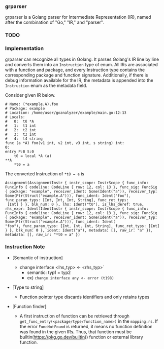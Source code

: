 ### grparser

grparser is a Golang parser for Intermediate Representation (IR), named after the combination of "Go," "IR," and "parser".

### TODO


### Implementation
grparser can recognize all types in Golang. It parses Golang's IR line by line and converts them into an `Instruction` type of enum.
All IRs are associated with a function and package, and every Instruction type contains the corresponding package and function signature.
Additionally, if there is debug information available for the IR, the metadata is appended into the `Instruction` enum as the metadata field.


Consider given IR below.
```
# Name: (*example.A).foo
# Package: example
# Location: /home/user/goanalyzer/example/main.go:12:13
# Locals:
#   0:  t0 *A
#   1:  t1 int
#   2:  t2 int
#   3:  t3 int
#   4:  t4 string
func (a *A) foo(v1 int, v2 int, v3 int, s string) int:
0:                                                                entry P:0 S:0
    t0 = local *A (a)                                                   **A
    *t0 = a
```

The converted Instruction of `*t0 = a` is
```
Assignment(AssignmentInstr { instr_scope: InstrScope { func_info: FuncInfo { codeline: CodeLine { row: 12, col: 13 }, func_sig: FuncSig { package: "example", receiver_ident: Some(Ident("a")), receiver_typ: Some(Ptr(Struct("example.A"))), func_ident: Ident("foo"), func_param_typs: [Int, Int, Int, String], func_ret_typs:
 [Int] } }, blk_num: 0 }, lhs: Ident("t0"), is_lhs_deref: true, rhs_expr: Ident(IdentInstr { instr_scope: InstrScope { func_info: FuncInfo { codeline: CodeLine { row: 12, col: 13 }, func_sig: FuncSig { package: "example", receiver_ident: Some(Ident("a")), receiver_typ: Some(Ptr(Struct("example.A"))), func_ident: Ident(
"foo"), func_param_typs: [Int, Int, Int, String], func_ret_typs: [Int] } }, blk_num: 0 }, ident: Ident("a"), metadata: [], raw_ir: "a" }), metadata: [], raw_ir: "*t0 = a" })
```

### Instruction Note
- [Semantic of instruction]
    - change interface <lhs_typ> <- <rhs_typ>`
        - semantic: typ1 = typ2
        - ex) `change interface any <- error (t198)`

- [Type to string]
	- Function pointer type discards identifiers and only retains types

- [Function finder]
    - A first instruction of function can be retrieved through `get_func_entry(<package/type/function_name>)` in the `mapping.rs`. If the error `FuncNotFound` is returned, it means no function definition was found in the given IRs.
    Thus, that function must be builtin(https://pkg.go.dev/builtin)) function or external library function.

